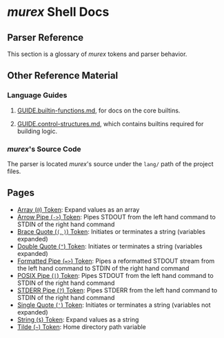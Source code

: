 # _murex_ Shell Docs

## Parser Reference

This section is a glossary of _murex_ tokens and parser behavior.

## Other Reference Material

### Language Guides

1. [GUIDE.builtin-functions.md](./GUIDE.builtin-functions.md), for docs
on the core builtins.

2. [GUIDE.control-structures.md](./GUIDE.control-structures.md), which
contains builtins required for building logic.

### _murex_'s Source Code

The parser is located _murex_'s source under the `lang/` path of the project
files.

## Pages

* [Array (`@`) Token](parser/array.md):
  Expand values as an array
* [Arrow Pipe (`->`) Token](parser/pipearrow.md):
  Pipes STDOUT from the left hand command to STDIN of the right hand command
* [Brace Quote (`(`, `)`) Token](parser/brace-quote.md):
  Initiates or terminates a string (variables expanded)
* [Double Quote (`"`) Token](parser/double-quote.md):
  Initiates or terminates a string (variables expanded)
* [Formatted Pipe (`=>`) Token](parser/pipeformat.md):
  Pipes a reformatted STDOUT stream from the left hand command to STDIN of the right hand command
* [POSIX Pipe (`|`) Token](parser/pipeposix.md):
  Pipes STDOUT from the left hand command to STDIN of the right hand command
* [STDERR Pipe (`?`) Token](parser/pipeerr.md):
  Pipes STDERR from the left hand command to STDIN of the right hand command
* [Single Quote (`'`) Token](parser/single-quote.md):
  Initiates or terminates a string (variables not expanded)
* [String (`$`) Token](parser/string.md):
  Expand values as a string
* [Tilde (`~`) Token](parser/tilde.md):
  Home directory path variable